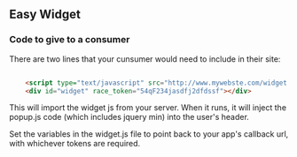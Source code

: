 ## Easy Widget

### Code to give to a consumer

There are two lines that your cunsumer would need to include in their site:

```html

    <script type="text/javascript" src="http://www.mywebste.com/widget.js"></script>
    <div id="widget" race_token="54qF234jasdfj2dfdssf"></div>

```

This will import the widget js from your server.  When it runs, it will inject the popup.js code
(which includes jquery min) into the user's header.

Set the variables in the widget.js file to point back to your app's callback url, with whichever
tokens are required.
